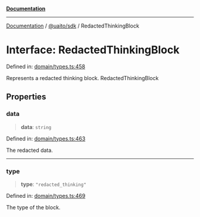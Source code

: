 [**Documentation**](../../../README.md)

***

[Documentation](../../../README.md) / [@uaito/sdk](../README.md) / RedactedThinkingBlock

# Interface: RedactedThinkingBlock

Defined in: [domain/types.ts:458](https://github.com/elribonazo/uaito/blob/31c0fa3f3740ebed4d8141441f73c3b47e4aa6f9/packages/sdk/src/domain/types.ts#L458)

Represents a redacted thinking block.
 RedactedThinkingBlock

## Properties

### data

> **data**: `string`

Defined in: [domain/types.ts:463](https://github.com/elribonazo/uaito/blob/31c0fa3f3740ebed4d8141441f73c3b47e4aa6f9/packages/sdk/src/domain/types.ts#L463)

The redacted data.

***

### type

> **type**: `"redacted_thinking"`

Defined in: [domain/types.ts:469](https://github.com/elribonazo/uaito/blob/31c0fa3f3740ebed4d8141441f73c3b47e4aa6f9/packages/sdk/src/domain/types.ts#L469)

The type of the block.
